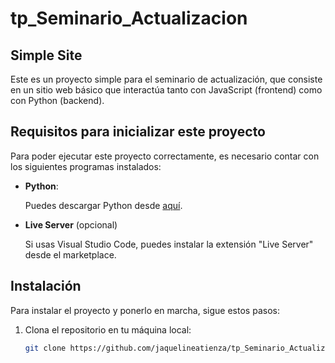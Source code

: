 # tp_Seminario_Actualizacion

## Simple Site

Este es un proyecto simple para el seminario de actualización, que consiste en un sitio web básico que interactúa tanto con JavaScript (frontend) como con Python (backend).

## Requisitos para inicializar este proyecto

Para poder ejecutar este proyecto correctamente, es necesario contar con los siguientes programas instalados:

- **Python**:

  Puedes descargar Python desde [aquí](https://www.python.org/downloads/).

- **Live Server** (opcional)

  Si usas Visual Studio Code, puedes instalar la extensión "Live Server" desde el marketplace.

## Instalación

Para instalar el proyecto y ponerlo en marcha, sigue estos pasos:

1. Clona el repositorio en tu máquina local:

   ```bash
   git clone https://github.com/jaquelineatienza/tp_Seminario_Actualizacion
   ```
